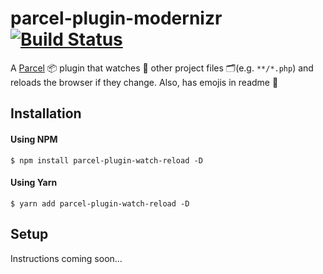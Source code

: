 # parcel-plugin-modernizr [![Build Status](https://travis-ci.com/hirasso/parcel-plugin-watch-reload.svg?branch=master)](https://travis-ci.com/hirasso/parcel-watch-reload)
A [Parcel](https://github.com/parcel-bundler/parcel) 📦 plugin that watches 👀 other project files 🗂(e.g. `**/*.php`) and reloads the browser if they change. Also, has emojis in readme 👾


## Installation

#### Using NPM

```
$ npm install parcel-plugin-watch-reload -D
```
#### Using Yarn
```
$ yarn add parcel-plugin-watch-reload -D
```

## Setup

Instructions coming soon...
